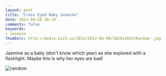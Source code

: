 ```yaml
---
layout: post
title: "Cross Eyed Baby Jasmine"
date: 2012-04-20 20:19
comments: false
keywords: 
- jasmine
thumbsrc: http://media.eick.us/2012/2012-04-08/1024x1024/Random-.jpg
---
```

Jasmine as a baby (don't know which year) as she explored with a flashlight.  Maybe this is why her eyes are bad!

![random](http://media.eick.us/media/photographs/2012/2012-04-08/Random-.jpg)

